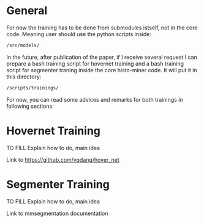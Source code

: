 # General

For now the training has to be done from submodules istself, not in the core code. Meaning user should use the python scripts inside:

```bash
/src/models/
```

In the future, after publication of the paper, if I receive several request I can prepare a bash training script for hovernet training and a bash training script for segmenter traning inside the core histo-miner code. It will put it in this directory:

```bash
/scripts/trainings/
```

For now,  you can read some advices and remarks for both trainings in following sections:

# Hovernet Training

TO FILL Explain how to do, main idea

Link to https://github.com/vqdang/hover_net

# Segmenter Training

TO FILL Explain how to do, main idea

Link to mmsegmentation documentation

